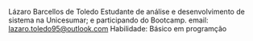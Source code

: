 Lázaro Barcellos de Toledo
Estudante de análise e desenvolvimento de sistema na Unicesumar; e participando do Bootcamp.
email: lazaro.toledo95@outlook.com
Habilidade: Básico em programção
